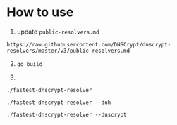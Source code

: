 # How to use

1. update `public-resolvers.md`

`https://raw.githubusercontent.com/DNSCrypt/dnscrypt-resolvers/master/v3/public-resolvers.md`

2. `go build`

3.
`./fastest-dnscrypt-resolver`

`./fastest-dnscrypt-resolver --doh`

`./fastest-dnscrypt-resolver --dnscrypt`

